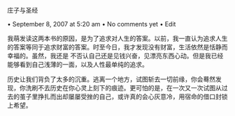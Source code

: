 庄子与圣经

• September 8, 2007 at 5:20 am • No comments yet • Edit
 
我萌发读这两本书的原因，是为了追求对人生的答案。以前，我一直认为追求人生的答案等同于追求财富的答案。时至今日，我才发现没有财富，生活依然是恬静而幸福的。虽然，我还是 不否认自己还是见钱兴奋，见漂亮东西心动。但是我已经能够看到自己浅薄的一面，以及人性最单纯的追求。

历史让我们背负了太多的沉重。逃离一个地方，试图斩去一切前缘，你会蓦然发现，你洗刷不去历史在你心灵上刻下的痕迹。更可怕的是，在一次又一次试图从过去的茧子里挣扎而出却屡屡受挫的自己，或许真的会心灰意冷，用宿命的借口封锁上希望。